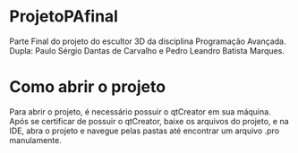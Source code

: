 # ProjetoPAfinal
Parte Final do projeto do escultor 3D da disciplina Programação Avançada. Dupla: Paulo Sérgio Dantas de Carvalho e Pedro Leandro Batista Marques.

# Como abrir o projeto
Para abrir o projeto, é necessário possuir o qtCreator em sua máquina. Após se certificar de possuir o qtCreator, baixe os arquivos do projeto, e na IDE, abra o projeto e navegue pelas pastas até encontrar um arquivo .pro manulamente.
